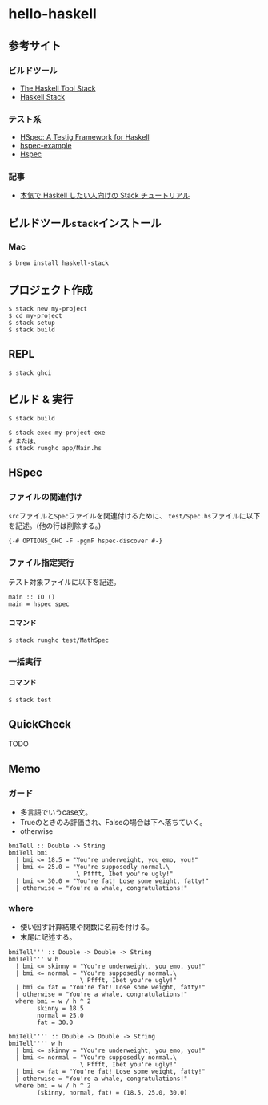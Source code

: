 # hello-haskell
## 参考サイト
### ビルドツール
* [The Haskell Tool Stack](https://docs.haskellstack.org/en/stable/README/)
* [Haskell Stack](https://haskell.e-bigmoon.com/stack/)

### テスト系
* [HSpec: A Testig Framework for Haskell](https://hspec.github.io/)
* [hspec-example](https://github.com/hspec/hspec-example)
* [Hspec](https://hspec.github.io/)

### 記事
* [本気で Haskell したい人向けの Stack チュートリアル](https://qiita.com/waddlaw/items/49874f4cf9b680e4b015)


## ビルドツール`stack`インストール
### Mac
```
$ brew install haskell-stack
```


## プロジェクト作成
```
$ stack new my-project
$ cd my-project
$ stack setup
$ stack build
```


## REPL
```
$ stack ghci
```


## ビルド & 実行
```
$ stack build

$ stack exec my-project-exe
# または、
$ stack runghc app/Main.hs
```


## HSpec
### ファイルの関連付け
`src`ファイルと`Spec`ファイルを関連付けるために、
`test/Spec.hs`ファイルに以下を記述。(他の行は削除する。)
```
{-# OPTIONS_GHC -F -pgmF hspec-discover #-}
```

### ファイル指定実行
テスト対象ファイルに以下を記述。
```
main :: IO ()
main = hspec spec
```
#### コマンド
```
$ stack runghc test/MathSpec
```

### 一括実行
#### コマンド
```
$ stack test
```


## QuickCheck
TODO


## Memo
### ガード
* 多言語でいうcase文。
* Trueのときのみ評価され、Falseの場合は下へ落ちていく。
* otherwise
```
bmiTell :: Double -> String
bmiTell bmi
  | bmi <= 18.5 = "You're underweight, you emo, you!"
  | bmi <= 25.0 = "You're supposedly normal.\
                   \ Pffft, Ibet you're ugly!"
  | bmi <= 30.0 = "You're fat! Lose some weight, fatty!"
  | otherwise = "You're a whale, congratulations!"
```

### where
* 使い回す計算結果や関数に名前を付ける。
* 末尾に記述する。
```
bmiTell''' :: Double -> Double -> String
bmiTell''' w h
  | bmi <= skinny = "You're underweight, you emo, you!"
  | bmi <= normal = "You're supposedly normal.\
                    \ Pffft, Ibet you're ugly!"
  | bmi <= fat = "You're fat! Lose some weight, fatty!"
  | otherwise = "You're a whale, congratulations!"
  where bmi = w / h ^ 2
        skinny = 18.5
        normal = 25.0
        fat = 30.0
```
```
bmiTell'''' :: Double -> Double -> String
bmiTell'''' w h
  | bmi <= skinny = "You're underweight, you emo, you!"
  | bmi <= normal = "You're supposedly normal.\
                    \ Pffft, Ibet you're ugly!"
  | bmi <= fat = "You're fat! Lose some weight, fatty!"
  | otherwise = "You're a whale, congratulations!"
  where bmi = w / h ^ 2
        (skinny, normal, fat) = (18.5, 25.0, 30.0)
```
